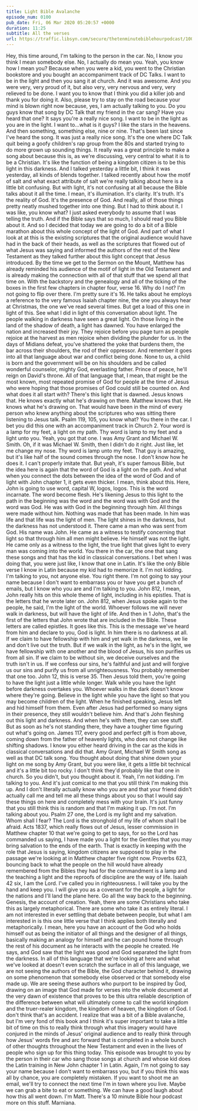 ```yaml
---
title: Light Bible Avalanche
episode_num: 0100
pub_date: Fri, 06 Mar 2020 05:20:57 +0000
duration: 11:25
subtitle: All the verses
url: https://traffic.libsyn.com/secure/thetenminutebiblehourpodcast/100_-_Final.mp3
---
```


 Hey, this time around, I'm talking to the person in the car. No, I know you think I mean somebody else. No, I actually do mean you. Yeah, you know how I mean you? Because when you were a kid, you went to the Christian bookstore and you bought an accompaniment track of DC Talks. I want to be in the light and then you sang it at church. And it was awesome. And you were very, very proud of it, but also very, very nervous and very, very relieved to be done. I want you to know that I think you did a killer job and thank you for doing it. Also, please try to stay on the road because your mind is blown right now because, yes, I am actually talking to you. Do you guys know that song by DC Talk that my friend in the car sang? Have you heard that one? It says you're a really nice song. I want to be in the light as you are in the light. I want to...what is it guys? I like the stars in the heavens. And then something, something else, nine or nine. That's been last since I've heard the song. It was just a really nice song. It's the one where DC Talk quit being a goofy children's rap group from the 80s and started trying to do more grown up sounding things. It really was a great principle to make a song about because this is, as we're discussing, very central to what it is to be a Christian. It's like the function of being a kingdom citizen is to be this light in this darkness. And I talked yesterday a little bit, I think it was yesterday, all kinds of blends together. I talked recently about how the motif of salt and what exact attribute of salt we're really talking about here is a little bit confusing. But with light, it's not confusing at all because the Bible talks about it all the time. I mean, it's illumination. It's clarity. It's truth. It's the reality of God. It's the presence of God. And really, all of those things pretty neatly mushed together into one thing. But I had to think about it. I was like, you know what? I just asked everybody to assume that I was telling the truth. And if the Bible says that so much, I should read you Bible about it. And so I decided that today we are going to do a bit of a Bible marathon about this whole concept of the light of God. And part of what I look at at this is the existing scriptures that the original audience would have had in the back of their heads, as well as the scriptures that flowed out of what Jesus was saying and informed the authors of the rest of the New Testament as they talked further about this light concept that Jesus introduced. By the time we get to the Sermon on the Mount, Matthew has already reminded his audience of the motif of light in the Old Testament and is already making the connection with all of that stuff that we spend all that time on. With the backstory and the genealogy and all of the ticking of the boxes in the first few chapters in chapter four, verse 16. Why do I not? I'm not going to flip over there. I'm pretty sure it's 16. He talks about he employs a reference to the very famous Isaiah chapter nine, the one you always hear at Christmas, the one we've read several times. But get a load of this one in light of this. See what I did in light of this conversation about light. The people walking in darkness have seen a great light. On those living in the land of the shadow of death, a light has dawned. You have enlarged the nation and increased their joy. They rejoice before you page turn as people rejoice at the harvest as men rejoice when dividing the plunder for us. In the days of Midians defeat, you've shattered the yoke that burdens them, the bar across their shoulders, the rod of their oppressor. And remember it goes into all that language about war and conflict being done. None to us, a child is born and the government will be on his shoulders and be called wonderful counselor, mighty God, everlasting father. Prince of peace, he'll reign on David's throne. All of that language that, I mean, that might be the most known, most repeated promise of God for people at the time of Jesus who were hoping that those promises of God could still be counted on. And what does it all start with? There's this light that is dawned. Jesus knows that. He knows exactly what he's drawing on there. Matthew knows that. He knows what he's drawing on. That would have been in the mind of every person who knew anything about the scriptures who was sitting there listening to Jesus talk. Psalm 119, 105, you know what? You there in the car. I bet you did this one with an accompaniment track in Church 2. Your word is a lamp for my feet, a light on my path. Thy word is lamp to my feet and a light unto you. Yeah, you got that one. I was Amy Grant and Michael W. Smith. Oh, if it was Michael W. Smith, then I didn't do it right. Just like, let me change my nose. Thy word is lamp unto my feet. That guy is amazing, but it's like half of the sound comes through the nose. I don't know how he does it. I can't properly imitate that. But yeah, it's super famous Bible, but the idea here is again that the word of God is a light on the path. And what when you connect the dots between the idea of the word of God and of light with John chapter 1, it gets even thicker. I mean, think about this. Here, John is going to use word, capital W, logos, logos. This is the word incarnate. The word become flesh. He's likening Jesus to this light to the path in the beginning was the word and the word was with God and the word was God. He was with God in the beginning through him. All things were made without him. Nothing was made that has been made. In him was life and that life was the light of men. The light shines in the darkness, but the darkness has not understood it. There came a man who was sent from God. His name was John. He came as a witness to testify concerning that light so that through him all men might believe. He himself was not the light. He came only as a witness to the light, the true light that gives light to every man was coming into the world. You there in the car, the one that sang these songs and that has the kid in classical conversations. I bet when I was doing that, you were just like, I know that one in Latin. It's like the only Bible verse I know in Latin because my kid had to memorize it. I'm not kidding. I'm talking to you, not anyone else. You right there. I'm not going to say your name because I don't want to embarrass you or have you get a bunch of emails, but I know who you are and I'm talking to you. John 812, I mean, John really hits on this whole theme of light, including in his epistles. That is the letters that he wrote later on. John 812, when Jesus spoke again to the people, he said, I'm the light of the world. Whoever follows me will never walk in darkness, but will have the light of life. And then in 1 John, that's the first of the letters that John wrote that are included in the Bible. These letters are called epistles. It goes like this. This is the message we've heard from him and declare to you, God is light. In him there is no darkness at all. If we claim to have fellowship with him and yet walk in the darkness, we lie and don't live out the truth. But if we walk in the light, as he's in the light, we have fellowship with one another and the blood of Jesus, his son purifies us from all sin. If we claim to be without sin, we deceive ourselves and the truth isn't in us. If we confess our sins, he's faithful and just and will forgive us our sins and purify us from all unrighteousness. You probably remember that one too. John 12, this is verse 35. Then Jesus told them, you're going to have the light just a little while longer. Walk while you have the light before darkness overtakes you. Whoever walks in the dark doesn't know where they're going. Believe in the light while you have the light so that you may become children of the light. When he finished speaking, Jesus left and hid himself from them. Even after Jesus had performed so many signs in their presence, they still wouldn't believe him. And that's John fleshing out this light and darkness. And when he's with them, they can see stuff. But as soon as he's not standing there, they have a tougher time figuring out what's going on. James 117, every good and perfect gift is from above, coming down from the father of heavenly lights, who does not change like shifting shadows. I know you either heard driving in the car as the kids in classical conversations and did that. Amy Grant, Michael W Smith song as well as that DC talk song. You thought about doing that shine down your light on me song by Amy Grant, but you were like, it gets a little bit technical and it's a little bit too rocky. I don't think they'd probably like that one in church. So you didn't, but you thought about it. Yeah, I'm not kidding. I'm talking to you. And it's just comical to me that you still think I'm making this up. And I don't literally actually know who you are and that your friend didn't actually call me and tell me all these things about you so that I would say these things on here and completely mess with your brain. It's just funny that you still think this is random and that I'm making it up. I'm not. I'm talking about you. Psalm 27 one, the Lord is my light and my salvation. Whom shall I fear? The Lord is the stronghold of my life of whom shall I be afraid. Acts 1837, which really flows out of Jesus, lesser commission in Matthew chapter 10 that we're going to get to says, for so the Lord has commanded us saying, I have made you a light for the Gentiles that you may bring salvation to the ends of the earth. That is exactly in keeping with the role that Jesus is saying, kingdom citizens are supposed to play in the passage we're looking at in Matthew chapter five right now. Proverbs 623, bouncing back to what the people on the hill would have already remembered from the Bibles they had for the commandment is a lamp and the teaching a light and the reproofs of discipline are the way of life. Isaiah 42 six, I am the Lord. I've called you in righteousness. I will take you by the hand and keep you. I will give you as a covenant for the people, a light for the nations and I'll land the plane here. Go all the way back to the beginning. Genesis, the account of creation. Yeah, there are some Christians who take this as largely metaphorical. There are some who take it as entirely literal. I am not interested in ever settling that debate between people, but what I am interested in is this one little verse that I think applies both literally and metaphorically. I mean, here you have an account of the God who holds himself out as being the initiator of all things and the designer of all things, basically making an analogy for himself and he can pound home through the rest of his document as he interacts with the people he created. He says, and God saw that the light was good and God separated the light from the darkness. In all of this language that we're looking at here and what we've looked at doesn't even scratch the surface in all of this language, we are not seeing the authors of the Bible, the God character behind it, drawing on some phenomenon that somebody else observed or that somebody else made up. We are seeing these authors who purport to be inspired by God, drawing on an image that God made for verses into the whole document at the very dawn of existence that proves to be this ultra reliable description of the difference between what will ultimately come to call the world kingdom and the truer-realer kingdom, the kingdom of heaven, the kingdom of God. I don't think that's an accident. I realize that was a bit of a Bible avalanche, but I'm very fond of this book and I think it's super important to take a little bit of time on this to really think through what this imagery would have conjured in the minds of Jesus' original audience and to really think through how Jesus' words fire and arc forward that is completed in a whole bunch of other thoughts throughout the New Testament and even in the lives of people who sign up for this thing today. This episode was brought to you by the person in their car who sang those songs at church and whose kid does the Latin training in New John chapter 1 in Latin. Again, I'm not going to say your name because I don't want to embarrass you, but if you think this was all by chance, you are completely mistaken. If you want to shoot me an email, we'll try to connect the next time I'm in town where you live. Maybe we can grab a bite to eat or something. We can have a good laugh about how this all went down. I'm Matt. There's a 10 minute Bible hour podcast more on this stuff. Marniana.
